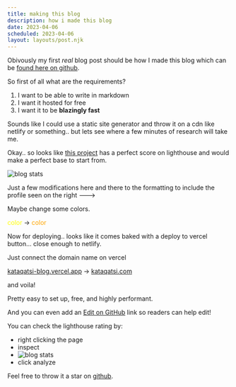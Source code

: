```yaml
---
title: making this blog
description: how i made this blog
date: 2023-04-06
scheduled: 2023-04-06
layout: layouts/post.njk
---
```


Obivously my first *real* blog post should be how I made this blog which can be [found here on github](https://github.com/kataqatsi/kataqatsi_blog).

So first of all what are the requirements?
1. I want to be able to write in markdown
2. I want it hosted for free
3. I want it to be __blazingly fast__

Sounds like I could use a static site generator and throw it on a cdn like netlify or something.. but lets see where a few minutes of research will take me.

Okay.. so looks like [this project](https://github.com/google/eleventy-high-performance-blog) has a perfect score on lighthouse and would make a perfect base to start from.

![blog stats](../../../../../img/blog_stats.png)

Just a few modifications here and there to the formatting to include the profile seen on the right --->

Maybe change some colors.

<span style="color:yellow">color</span> -> <span style="color:orange">color</span>




Now for deploying.. looks like it comes baked with a deploy to vercel button... close enough to netlify.

Just connect the domain name on vercel

[kataqatsi-blog.vercel.app](https://kataqatsi-blog.vercel.app) -> [kataqatsi.com](https://kataqatsi.com)

and voila!

Pretty easy to set up, free, and highly performant.

And you can even add an <a href="https://github.com/kataqatsi/kataqatsi_blog/edit/main/./posts/2023/04/06/making-this-blog.md">Edit on GitHub</a> link so readers can help edit!

You can check the lighthouse rating by:
- right clicking the page
- inspect
- ![blog stats](../../../../../img/lighthouse.png)
- click analyze

Feel free to throw it a star on [github](https://github.com/kataqatsi/kataqatsi_blog).
